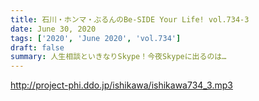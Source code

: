 ```yaml
---
title: 石川・ホンマ・ぶるんのBe-SIDE Your Life! vol.734-3
date: June 30, 2020
tags: ['2020', 'June 2020', 'vol.734']
draft: false
summary: 人生相談といきなりSkype！今夜Skypeに出るのは…
---
```


http://project-phi.ddo.jp/ishikawa/ishikawa734_3.mp3